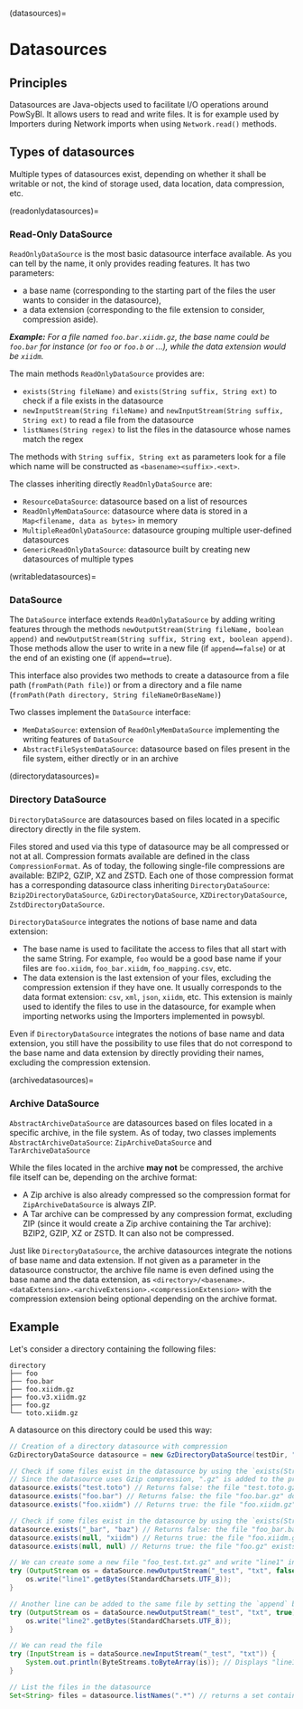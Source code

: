 (datasources)=
# Datasources

## Principles

Datasources are Java-objects used to facilitate I/O operations around PowSyBl.
It allows users to read and write files. It is for example used by Importers during Network imports when using 
`Network.read()` methods.


## Types of datasources

Multiple types of datasources exist, depending on whether it shall be writable or not, the kind of storage used, 
data location, data compression, etc.


(readonlydatasources)=
### Read-Only DataSource

`ReadOnlyDataSource` is the most basic datasource interface available. As you can tell by the name, it only provides 
reading features.
It has two parameters:
- a base name (corresponding to the starting part of the files the user wants to consider in the 
datasource),
- a data extension (corresponding to the file extension to consider, compression aside).

_**Example:**
For a file named `foo.bar.xiidm.gz`, the base name could be `foo.bar` for instance (or `foo` or `foo.b` or ...), while the data extension would be `xiidm`._

The main methods `ReadOnlyDataSource` provides are:

- `exists(String fileName)` and `exists(String suffix, String ext)` to check if a file exists in the datasource
- `newInputStream(String fileName)` and `newInputStream(String suffix, String ext)` to read a file from the datasource
- `listNames(String regex)` to list the files in the datasource whose names match the regex

The methods with `String suffix, String ext` as parameters look for a file which name will be constructed as
`<basename><suffix>.<ext>`.

The classes inheriting directly `ReadOnlyDataSource` are:
- `ResourceDataSource`: datasource based on a list of resources
- `ReadOnlyMemDataSource`: datasource where data is stored in a `Map<filename, data as bytes>` in memory
- `MultipleReadOnlyDataSource`: datasource grouping multiple user-defined datasources
- `GenericReadOnlyDataSource`: datasource built by creating new datasources of multiple types

(writabledatasources)=
### DataSource

The `DataSource` interface extends `ReadOnlyDataSource` by adding writing features through the methods 
`newOutputStream(String fileName, boolean append)` and `newOutputStream(String suffix, String ext, boolean append)`.
Those methods allow the user to write in a new file (if `append==false`) or at the end of an existing one (if 
`append==true`).

This interface also provides two methods to create a datasource from a file path (`fromPath(Path file)`) or from a
directory and a file name (`fromPath(Path directory, String fileNameOrBaseName)`)

Two classes implement the `DataSource` interface:
- `MemDataSource`: extension of `ReadOnlyMemDataSource` implementing the writing features of `DataSource`
- `AbstractFileSystemDataSource`: datasource based on files present in the file system, either directly or in an archive

(directorydatasources)=
### Directory DataSource

`DirectoryDataSource` are datasources based on files located in a specific directory directly in the file system. 

Files stored and used via this type of datasource may be all compressed or not at all. Compression formats available are
defined in the class `CompressionFormat`. As of today, the following single-file compressions are available:
BZIP2, GZIP, XZ and ZSTD. Each one of those compression format has a corresponding datasource class inheriting
`DirectoryDataSource`: `Bzip2DirectoryDataSource`, `GzDirectoryDataSource`, `XZDirectoryDataSource`,
`ZstdDirectoryDataSource`.

`DirectoryDataSource` integrates the notions of base name and data extension:
- The base name is used to facilitate the access to files that all start with the same String. For example, `foo` would
be a good base name if your files are `foo.xiidm`, `foo_bar.xiidm`, `foo_mapping.csv`, etc.
- The data extension is the last extension of your files, excluding the compression extension if they have one.
It usually corresponds to the data format extension: `csv`, `xml`, `json`, `xiidm`, etc. This extension is mainly used
to identify the files to use in the datasource, for example when importing networks using the Importers implemented in
powsybl. 

Even if `DirectoryDataSource` integrates the notions of base name and data extension, you still have the possibility to
use files that do not correspond to the base name and data extension by directly providing their names, excluding the
compression extension.

(archivedatasources)=
### Archive DataSource

`AbstractArchiveDataSource` are datasources based on files located in a specific archive, in the file system. As of today,
two classes implements `AbstractArchiveDataSource`: `ZipArchiveDataSource` and `TarArchiveDataSource`

While the files located in the archive **may not** be compressed, the archive file itself can be, depending on the
archive format:
- A Zip archive is also already compressed so the compression format for `ZipArchiveDataSource` is always ZIP.
- A Tar archive can be compressed by any compression format, excluding ZIP (since it would create a Zip archive containing
the Tar archive): BZIP2, GZIP, XZ or ZSTD. It can also not be compressed.

Just like `DirectoryDataSource`, the archive datasources integrate the notions of base name and data extension. If not
given as a parameter in the datasource constructor, the archive file name is even defined using the base name and the
data extension, as `<directory>/<basename>.<dataExtension>.<archiveExtension>.<compressionExtension>` with the 
compression extension being optional depending on the archive format.


## Example

Let's consider a directory containing the following files:

```
directory              
├── foo              
├── foo.bar         
├── foo.xiidm.gz    
├── foo.v3.xiidm.gz
├── foo.gz         
└── toto.xiidm.gz  
```

A datasource on this directory could be used this way:

```java
// Creation of a directory datasource with compression
GzDirectoryDataSource datasource = new GzDirectoryDataSource(testDir, "foo", "xiidm", observer);

// Check if some files exist in the datasource by using the `exists(String fileName)` method
// Since the datasource uses Gzip compression, ".gz" is added to the provided fileName parameter
datasource.exists("test.toto") // Returns false: the file "test.toto.gz" does not exist in the directory
datasource.exists("foo.bar") // Returns false: the file "foo.bar.gz" does not exist
datasource.exists("foo.xiidm") // Returns true: the file "foo.xiidm.gz" exists

// Check if some files exist in the datasource by using the `exists(String fileName)` method
datasource.exists("_bar", "baz") // Returns false: the file "foo_bar.baz.gz" does not exist in the directory
datasource.exists(null, "xiidm") // Returns true: the file "foo.xiidm.gz" exists in the directory
datasource.exists(null, null) // Returns true: the file "foo.gz" exists in the directory

// We can create some a new file "foo_test.txt.gz" and write "line1" inside
try (OutputStream os = dataSource.newOutputStream("_test", "txt", false)) {
    os.write("line1".getBytes(StandardCharsets.UTF_8));
}

// Another line can be added to the same file by setting the `append` boolean parameter to true
try (OutputStream os = dataSource.newOutputStream("_test", "txt", true)) {
    os.write("line2".getBytes(StandardCharsets.UTF_8));
}

// We can read the file
try (InputStream is = dataSource.newInputStream("_test", "txt")) {
    System.out.println(ByteStreams.toByteArray(is)); // Displays "line1" then "line2"
}

// List the files in the datasource
Set<String> files = datasource.listNames(".*") // returns a set containing: "foo", "foo.bar", "foo.xiidm", "foo.v3.xiidm", "foo_test.txt"
```